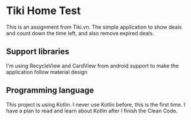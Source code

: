# Tiki Home Test

This is an assignment from Tiki.vn.
The simple application to show deals and count down the time left, and also remove expired deals.


## Support libraries
I'm using RecycleView and CardView from android support to make the application follow material design

## Programming language

This project is using Kotlin.
I never use Kotlin before, this is the first time. I have a plan to read and learn about Kotlin after I finish the Clean Code.
